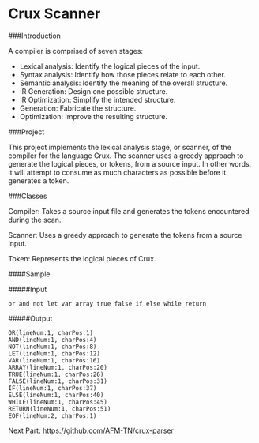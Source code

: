 Crux Scanner
====

###Introduction

A compiler is comprised of seven stages:
-	Lexical analysis: Identify the logical pieces of the input.
-	Syntax analysis: Identify how those pieces relate to each other.
-	Semantic analysis: Identify the meaning of the overall structure.
-	IR Generation: Design one possible structure.
-	IR Optimization: Simplify the intended structure.
-	Generation: Fabricate the structure.
-	Optimization: Improve the resulting structure.

###Project

This project implements the lexical analysis stage, or scanner, of the compiler for the language Crux. The scanner uses a greedy approach to generate the logical pieces, or tokens, from a source input. In other words, it will attempt to consume as much characters as possible before it generates a token.

###Classes

Compiler: Takes a source input file and generates the tokens encountered during the scan.

Scanner: Uses a greedy approach to generate the tokens from a source input.

Token: Represents the logical pieces of Crux.

####Sample

#####Input
```
or and not let var array true false if else while return
```

#####Output

```
OR(lineNum:1, charPos:1)
AND(lineNum:1, charPos:4)
NOT(lineNum:1, charPos:8)
LET(lineNum:1, charPos:12)
VAR(lineNum:1, charPos:16)
ARRAY(lineNum:1, charPos:20)
TRUE(lineNum:1, charPos:26)
FALSE(lineNum:1, charPos:31)
IF(lineNum:1, charPos:37)
ELSE(lineNum:1, charPos:40)
WHILE(lineNum:1, charPos:45)
RETURN(lineNum:1, charPos:51)
EOF(lineNum:2, charPos:1)
```

Next Part: https://github.com/AFM-TN/crux-parser
